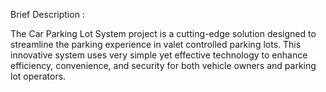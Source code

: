 Brief Description : 

The Car Parking Lot System project is a cutting-edge solution designed to streamline the parking experience in valet controlled parking lots. This innovative system uses very simple yet effective technology to enhance efficiency, convenience, and security for both vehicle owners and parking lot operators.
